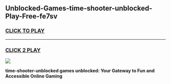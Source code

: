 
## Unblocked-Games-time-shooter-unblocked-Play-Free-fe7sv
<h3>
<a href="https://premium76.site?title=time-shooter-unblocked&ref=20M">CLICK TO PLAY</a></h3>
<hr>

<h3>
<a href="https://premium76.site?title=time-shooter-unblocked&ref=20M">CLICK 2 PLAY</a>
  
</h3>

<a href="https://premium76.site?title=time-shooter-unblocked&ref=19M"><img src="https://clearcache.store/games.png"></a>


**time-shooter-unblocked games unblocked: Your Gateway to Fun and Accessible Online Gaming**
